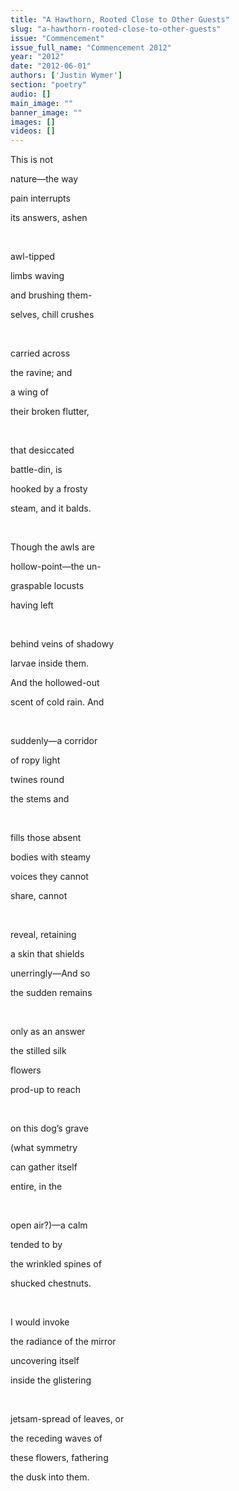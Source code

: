 ```yaml
---
title: "A Hawthorn, Rooted Close to Other Guests"
slug: "a-hawthorn-rooted-close-to-other-guests"
issue: "Commencement"
issue_full_name: "Commencement 2012"
year: "2012"
date: "2012-06-01"
authors: ['Justin Wymer']
section: "poetry"
audio: []
main_image: ""
banner_image: ""
images: []
videos: []
---
```

This is not

 nature—the way

 pain interrupts

 its answers, ashen

  

 awl-tipped

 limbs waving

 and brushing them-

 selves, chill crushes

  

 carried across

 the ravine; and

 a wing of 

 their broken flutter,

  

 that desiccated

 battle-din, is

 hooked by a frosty

 steam, and it balds.

  

 Though the awls are

 hollow-point—the un-

 graspable locusts

 having left

  

 behind veins of shadowy

 larvae inside them.

 And the hollowed-out

 scent of cold rain. And

  

 suddenly—a corridor

 of ropy light

 twines round

 the stems and

  

 fills those absent

 bodies with steamy

 voices they cannot

 share, cannot

  

 reveal, retaining

 a skin that shields

 unerringly—And so

 the sudden remains

  

 only as an answer

 the stilled silk

 flowers

 prod-up to reach

  

 on this dog’s grave

 (what symmetry

 can gather itself

 entire, in the

  

 open air?)—a calm

 tended to by

 the wrinkled spines of

 shucked chestnuts.

  

 I would invoke

 the radiance of the mirror

 uncovering itself

 inside the glistering

  

 jetsam-spread of leaves, or

 the receding waves of

 these flowers, fathering

 the dusk into them.

